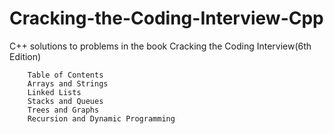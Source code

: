 # Cracking-the-Coding-Interview-Cpp

C++ solutions to problems in the book Cracking the Coding Interview(6th Edition)

		Table of Contents
		Arrays and Strings
		Linked Lists
		Stacks and Queues
		Trees and Graphs
		Recursion and Dynamic Programming
